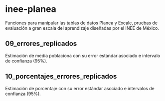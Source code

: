 # inee-planea
Funciones para manipular las tablas de datos Planea y Excale, pruebas de evaluación a gran escala del aprendizaje diseñadas por el INEE de México.



## 09_errores_replicados
Estimación de media poblaciona con su error estándar asociado e intervalo de confianza (95%).

## 10_porcentajes_errores_replicados
Estimación de porcentaje con su error estándar asociado e intervalos de confianza (95%).